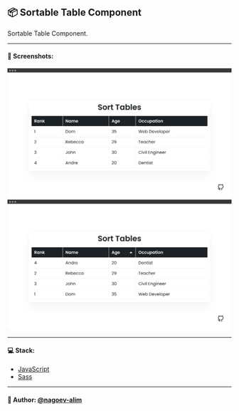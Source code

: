 ## 📦 Sortable Table Component 

Sortable Table Component.

---

#### 🌄 Screenshots:

![App Screenshot](assets/images/preview01.jpg)
![App Screenshot](assets/images/preview02.jpg)

-----

#### 💻 Stack:

- [JavaScript](https://learn.javascript.ru/)
- [Sass](https://sass-lang.com/)


-----
#### 🙌 Author: [@nagoev-alim](https://github.com/nagoev-alim)
